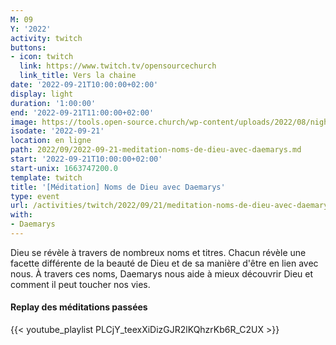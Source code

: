 ```yaml
---
M: 09
Y: '2022'
activity: twitch
buttons:
- icon: twitch
  link: https://www.twitch.tv/opensourcechurch
  link_title: Vers la chaine
date: '2022-09-21T10:00:00+02:00'
display: light
duration: '1:00:00'
end: '2022-09-21T11:00:00+02:00'
image: https://tools.open-source.church/wp-content/uploads/2022/08/night-sky-osc-noms-de-dieu.jpg
isodate: '2022-09-21'
location: en ligne
path: 2022/09/2022-09-21-meditation-noms-de-dieu-avec-daemarys.md
start: '2022-09-21T10:00:00+02:00'
start-unix: 1663747200.0
template: twitch
title: '[Méditation] Noms de Dieu avec Daemarys'
type: event
url: /activities/twitch/2022/09/21/meditation-noms-de-dieu-avec-daemarys
with:
- Daemarys
---
```

Dieu se révèle à travers de nombreux noms et titres. Chacun révèle une facette différente de la beauté de Dieu et de sa manière d'être en lien avec nous. À travers ces noms, Daemarys nous aide à mieux découvrir Dieu et comment il peut toucher nos vies.


#### Replay des méditations passées

{{< youtube_playlist PLCjY_teexXiDizGJR2lKQhzrKb6R_C2UX >}}